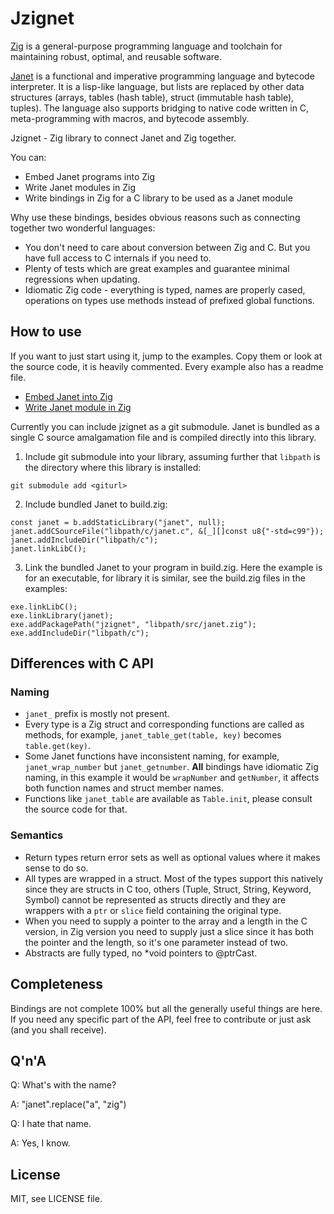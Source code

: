 # Jzignet

[Zig](https://ziglang.org/) is a general-purpose programming language and
toolchain for maintaining robust, optimal, and reusable software.

[Janet](https://janet-lang.org/) is a functional and imperative programming
language and bytecode interpreter. It is a lisp-like language, but lists are
replaced by other data structures (arrays, tables (hash table), struct
(immutable hash table), tuples). The language also supports bridging to native
code written in C, meta-programming with macros, and bytecode assembly.

Jzignet - Zig library to connect Janet and Zig together.

You can:
* Embed Janet programs into Zig
* Write Janet modules in Zig
* Write bindings in Zig for a C library to be used as a Janet module

Why use these bindings, besides obvious reasons such as connecting together two
wonderful languages:
* You don't need to care about conversion between Zig and C. But you have full
  access to C internals if you need to.
* Plenty of tests which are great examples and guarantee minimal regressions
  when updating.
* Idiomatic Zig code - everything is typed, names are properly cased,
  operations on types use methods instead of prefixed global functions.

## How to use

If you want to just start using it, jump to the examples. Copy them or look
at the source code, it is heavily commented. Every example also has a readme
file.

* [Embed Janet into Zig](examples/embed_janet)
* [Write Janet module in Zig](examples/zig_module)

Currently you can include jzignet as a git submodule. Janet is bundled as
a single C source amalgamation file and is compiled directly into this
library.

1. Include git submodule into your library, assuming further that `libpath` is
   the directory where this library is installed:
```shell
git submodule add <giturl>
```

2. Include bundled Janet to build.zig:
```zig
const janet = b.addStaticLibrary("janet", null);
janet.addCSourceFile("libpath/c/janet.c", &[_][]const u8{"-std=c99"});
janet.addIncludeDir("libpath/c");
janet.linkLibC();
```

3. Link the bundled Janet to your program in build.zig. Here the example is
   for an executable, for library it is similar, see the build.zig files
   in the examples:
```zig
exe.linkLibC();
exe.linkLibrary(janet);
exe.addPackagePath("jzignet", "libpath/src/janet.zig");
exe.addIncludeDir("libpath/c");
```

## Differences with C API

### Naming
* `janet_` prefix is mostly not present.
* Every type is a Zig struct and corresponding functions are called as
  methods, for example, `janet_table_get(table, key)` becomes `table.get(key)`.
* Some Janet functions have inconsistent naming, for example, `janet_wrap_number`
  but `janet_getnumber`. **All** bindings have idiomatic Zig naming, in this
  example it would be `wrapNumber` and `getNumber`, it affects both function
  names and struct member names.
* Functions like `janet_table` are available as `Table.init`, please consult
  the source code for that.

### Semantics
* Return types return error sets as well as optional values where it makes
  sense to do so.
* All types are wrapped in a struct. Most of the types support this natively
  since they are structs in C too, others (Tuple, Struct, String, Keyword,
  Symbol) cannot be represented as structs directly and they are wrappers
  with a `ptr` or `slice` field containing the original type.
* When you need to supply a pointer to the array and a length in the C version,
  in Zig version you need to supply just a slice since it has both the pointer
  and the length, so it's one parameter instead of two.
* Abstracts are fully typed, no *void pointers to @ptrCast.

## Completeness

Bindings are not complete 100% but all the generally useful things are here.
If you need any specific part of the API, feel free to contribute or just
ask (and you shall receive).

## Q'n'A

Q: What's with the name?

A: "janet".replace("a", "zig")

Q: I hate that name.

A: Yes, I know.

## License

MIT, see LICENSE file.
